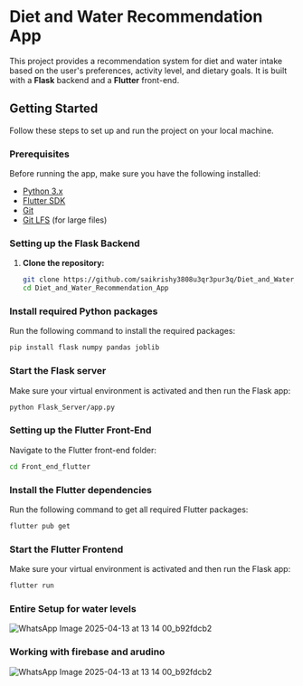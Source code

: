 # Diet and Water Recommendation App

This project provides a recommendation system for diet and water intake based on the user's preferences, activity level, and dietary goals. It is built with a **Flask** backend and a **Flutter** front-end.

## Getting Started

Follow these steps to set up and run the project on your local machine.

### Prerequisites

Before running the app, make sure you have the following installed:

- [Python 3.x](https://www.python.org/downloads/)
- [Flutter SDK](https://flutter.dev/docs/get-started/install)
- [Git](https://git-scm.com/)
- [Git LFS](https://git-lfs.github.com/) (for large files)

### Setting up the Flask Backend

1. **Clone the repository:**

   ```bash
   git clone https://github.com/saikrishy3808u3qr3pur3q/Diet_and_Water_Recommendation_App.git
   cd Diet_and_Water_Recommendation_App

### Install required Python packages

Run the following command to install the required packages:

```bash
pip install flask numpy pandas joblib
```
### Start the Flask server

Make sure your virtual environment is activated and then run the Flask app:

```bash
python Flask_Server/app.py
```
### Setting up the Flutter Front-End

Navigate to the Flutter front-end folder:

```bash
cd Front_end_flutter
```
### Install the Flutter dependencies

Run the following command to get all required Flutter packages:

```bash
flutter pub get
```

### Start the Flutter Frontend

Make sure your virtual environment is activated and then run the Flask app:

```bash
flutter run
```
### Entire Setup for water levels
![WhatsApp Image 2025-04-13 at 13 14 00_b92fdcb2](https://github.com/user-attachments/assets/043d0432-e609-4541-ad85-962cb6102e49)
### Working with firebase and arudino
![WhatsApp Image 2025-04-13 at 13 14 00_b92fdcb2](https://github.com/user-attachments/assets/3c67c31e-e587-49e5-895f-f78100462760)

